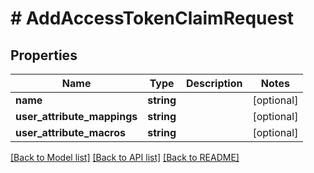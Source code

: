 # # AddAccessTokenClaimRequest

## Properties

Name | Type | Description | Notes
------------ | ------------- | ------------- | -------------
**name** | **string** |  | [optional]
**user_attribute_mappings** | **string** |  | [optional]
**user_attribute_macros** | **string** |  | [optional]

[[Back to Model list]](../../README.md#models) [[Back to API list]](../../README.md#endpoints) [[Back to README]](../../README.md)
